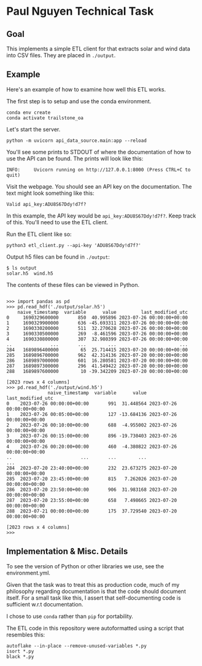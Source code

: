 # Paul Nguyen Technical Task

## Goal

This implements a simple ETL client for that extracts solar and wind data into CSV files. They are placed in `./output`.

## Example

Here's an example of how to examine how well this ETL works.

The first step is to setup and use the conda environment.
```
conda env create
conda activate trailstone_oa
```

Let's start the server.
```
python -m uvicorn api_data_source.main:app --reload
```

You'll see some prints to STDOUT of where the documentation of how to use the API can be found. The prints will look like this:
```
INFO:     Uvicorn running on http://127.0.0.1:8000 (Press CTRL+C to quit)
```

Visit the webpage. You should see an API key on the documentation. The text might look something like this:
```
Valid api_key:ADU8S67Ddy!d7f?
```

In this example, the API key would be `api_key:ADU8S67Ddy!d7f?`. Keep track of this. You'll need to use the ETL client.

Run the ETL client like so:
```
python3 etl_client.py --api-key 'ADU8S67Ddy!d7f?'
```

Output h5 files can be found in `./output`:
```
$ ls output
solar.h5  wind.h5
```

The contents of these files can be viewed in Python.
```

>>> import pandas as pd
>>> pd.read_hdf('./output/solar.h5')
    naive_timestamp  variable      value         last_modified_utc
0     1690329600000       850  40.995896 2023-07-26 00:00:00+00:00
1     1690329900000       636 -45.693311 2023-07-26 00:00:00+00:00
2     1690330200000       511  32.270628 2023-07-26 00:00:00+00:00
3     1690330500000       269  -8.461596 2023-07-26 00:00:00+00:00
4     1690330800000       307  32.980399 2023-07-26 00:00:00+00:00
..              ...       ...        ...                       ...
284   1689896400000        65  25.714415 2023-07-20 00:00:00+00:00
285   1689896700000       962  42.314136 2023-07-20 00:00:00+00:00
286   1689897000000       601  16.280581 2023-07-20 00:00:00+00:00
287   1689897300000       296  41.549422 2023-07-20 00:00:00+00:00
288   1689897600000        10 -39.342209 2023-07-20 00:00:00+00:00

[2023 rows x 4 columns]
>>> pd.read_hdf('./output/wind.h5')
               naive_timestamp  variable      value         last_modified_utc
0    2023-07-26 00:00:00+00:00       991  31.448564 2023-07-26 00:00:00+00:00
1    2023-07-26 00:05:00+00:00       127 -13.684136 2023-07-26 00:00:00+00:00
2    2023-07-26 00:10:00+00:00       688  -4.955002 2023-07-26 00:00:00+00:00
3    2023-07-26 00:15:00+00:00       896 -19.730403 2023-07-26 00:00:00+00:00
4    2023-07-26 00:20:00+00:00       460  -4.380822 2023-07-26 00:00:00+00:00
..                         ...       ...        ...                       ...
284  2023-07-20 23:40:00+00:00       232  23.673275 2023-07-20 00:00:00+00:00
285  2023-07-20 23:45:00+00:00       815   7.262026 2023-07-20 00:00:00+00:00
286  2023-07-20 23:50:00+00:00       906  31.983168 2023-07-20 00:00:00+00:00
287  2023-07-20 23:55:00+00:00       658   7.498665 2023-07-20 00:00:00+00:00
288  2023-07-21 00:00:00+00:00       175  37.729540 2023-07-20 00:00:00+00:00

[2023 rows x 4 columns]
>>> 
```

## Implementation & Misc. Details

To see the version of Python or other libraries we use, see the environment.yml.

Given that the task was to treat this as production code, much of my philosophy regarding documentation is that the code should document itself. For a small task like this, I assert that self-documenting code is sufficient w.r.t documentation.

I chose to use `conda` rather than `pip` for portability.

The ETL code in this repository were autoformatted using a script that resembles this:
```
autoflake --in-place --remove-unused-variables *.py 
isort *.py 
black *.py
```